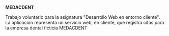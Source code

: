 **MEDACDENT**

Trabajo voluntario para la asignatura "Desarrollo Web en entorno cliente". La aplicación representa un servicio web, en cliente, que registra citas para la empresa dental ficticia MEDACDENT
